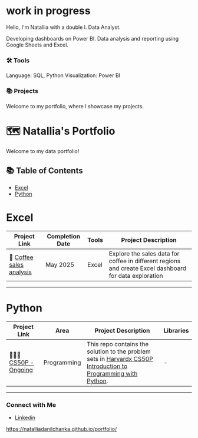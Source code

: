 # work in progress
Hello, I'm Natallia with a double l.
Data Analyst.


Developing dashboards on Power BI.
Data analysis and reporting using Google Sheets and Excel.

### 🛠️ Tools
Language: SQL, Python
Visualization: Power BI

### 📚 Projects
Welcome to my portfolio, where I showcase my projects.

# 🗺 Natallia's Portfolio

Welcome to my data portfolio!  

## 📚 Table of Contents
- [Excel](#excel)
- [Python](#python)


# Excel

| Project Link | Completion Date | Tools | Project Description | 
|---|---|---|---|
| 🚗 [Coffee sales analysis](https://github.com/NatalliaDanilchanka/CS50_R) | May 2025 | Excel | Explore the sales data for coffee in different regions and create Excel dashboard for data exploration |

***

# Python

| Project Link | Area | Project Description | Libraries |    
|---|---|---|---|
| 👩🏻‍💻 [CS50P - Ongoing](https://github.com/NatalliaDanilchanka/CS50P/blob/main/README.md) | Programming | This repo contains the solution to the problem sets in [Harvardx CS50P Introduction to Programming with Python](https://www.edx.org/course/cs50s-introduction-to-programming-with-python). | - | 

***

### Connect with Me
- [Linkedin](https://www.linkedin.com/in/natallia-danilchanka/)

https://natalliadanilchanka.github.io/portfolio/
